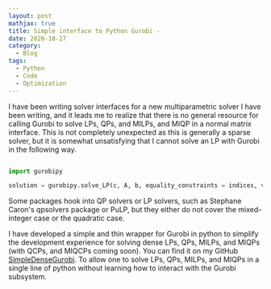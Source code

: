 ```yaml
---
layout: post
mathjax: true
title: Simple interface to Python Gurobi - 
date: 2020-10-27
category:
  - Blog
tags:
  - Python
  - Code
  - Optimization
---
```

I have been writing solver interfaces for a new multiparametric solver I have been writing, and it leads me to realize that there is no general resource for calling Gurobi to solve LPs, QPs, and MILPs, and MIQP in a normal matrix interface. This is not completely unexpected as this is generally a sparse solver, but it is somewhat unsatisfying that I cannot solve an LP with Gurobi in the following way.

```python 

import gurobipy

solution = gurobipy.solve_LP(c, A, b, equality_constraints = indices, verbose = False)

```

Some packages hook into QP solvers or LP solvers, such as Stephane Caron's qpsolvers package or PuLP, but they either do not cover the mixed-integer case or the quadratic case.

I have developed a simple and thin wrapper for Gurobi in python to simplify the development experience for solving dense LPs, QPs, MILPs, and MIQPs (with QCPs, and MIQCPs coming soon). You can find it on my GitHub [SimpleDenseGurobi](https://github.com/DKenefake/SimpleDenseGurobi). To allow one to solve LPs, QPs, MILPs, and MIQPs in a single line of python without learning how to interact with the Gurobi subsystem.
